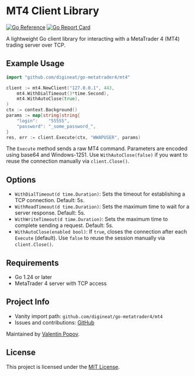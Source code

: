 # MT4 Client Library

[![Go Reference](https://pkg.go.dev/badge/github.com/digineat/go-metatrader4.svg)](https://pkg.go.dev/github.com/digineat/go-metatrader4)
[![Go Report Card](https://goreportcard.com/badge/github.com/digineat/go-metatrader4)](https://goreportcard.com/report/github.com/digineat/go-metatrader4)

A lightweight Go client library for interacting with a MetaTrader 4 (MT4) trading server over TCP.

## Example Usage

```go
import "github.com/digineat/go-metatrader4/mt4"

client := mt4.NewClient("127.0.0.1", 443,
    mt4.WithDialTimeout(3*time.Second),
    mt4.WithAutoClose(true),
)
ctx := context.Background()
params := map[string]string{
    "login":    "55555",
    "password": "_some_password_",
}
res, err := client.Execute(ctx, "WWAPUSER", params)
```

The `Execute` method sends a raw MT4 command. Parameters are encoded using base64 and Windows-1251.
Use `WithAutoClose(false)` if you want to reuse the connection manually via `client.Close()`.

## Options

- `WithDialTimeout(d time.Duration)`: Sets the timeout for establishing a TCP connection. Default: 5s.
- `WithReadTimeout(d time.Duration)`: Sets the maximum time to wait for a server response. Default: 5s.
- `WithWriteTimeout(d time.Duration)`: Sets the maximum time to complete sending a request. Default: 5s.
- `WithAutoClose(enabled bool)`: If `true`, closes the connection after each `Execute` (default). Use `false` to reuse the session manually via `client.Close()`.

## Requirements

- Go 1.24 or later
- MetaTrader 4 server with TCP access

## Project Info

- Vanity import path: `github.com/digineat/go-metatrader4/mt4`
- Issues and contributions: [GitHub](https://github.com/digineat/go-metatrader4/issues)

Maintained by [Valentin Popov](mailto:valentin.p@digineat.com).

## License

This project is licensed under the [MIT License](LICENSE.txt).
